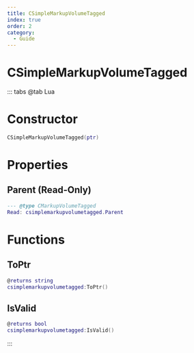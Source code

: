 ```yaml
---
title: CSimpleMarkupVolumeTagged
index: true
order: 2
category:
  - Guide
---
```


# CSimpleMarkupVolumeTagged

::: tabs
@tab Lua
# Constructor
```lua
CSimpleMarkupVolumeTagged(ptr)
```
# Properties
## Parent (Read-Only)
```lua
--- @type CMarkupVolumeTagged
Read: csimplemarkupvolumetagged.Parent
```
# Functions
## ToPtr
```lua
@returns string
csimplemarkupvolumetagged:ToPtr()
```
## IsValid
```lua
@returns bool
csimplemarkupvolumetagged:IsValid()
```

:::
